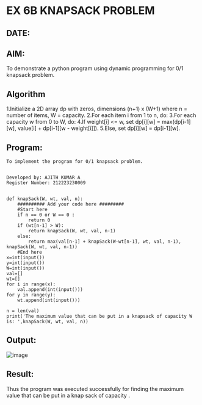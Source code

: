 # EX 6B KNAPSACK PROBLEM
## DATE:
## AIM:
To demonstrate a python program using dynamic programming for 0/1 knapsack problem.



## Algorithm
1.Initialize a 2D array dp with zeros, dimensions (n+1) x (W+1) where n = number of items, W = capacity.
2.For each item i from 1 to n, do:
3.For each capacity w from 0 to W, do:
4.If weight[i] <= w, set dp[i][w] = max(dp[i-1][w], value[i] + dp[i-1][w - weight[i]]).
5.Else, set dp[i][w] = dp[i-1][w].  

## Program:
~~~
To implement the program for 0/1 knapsack problem.


Developed by: AJITH KUMAR A
Register Number: 212223230009


def knapSack(W, wt, val, n):
    ########## Add your code here #########
    #Start here
	if n == 0 or W == 0 :
		return 0
	if (wt[n-1] > W):
		return knapSack(W, wt, val, n-1)
	else:
		return max(val[n-1] + knapSack(W-wt[n-1], wt, val, n-1), knapSack(W, wt, val, n-1))
	#End here
x=int(input())
y=int(input())
W=int(input())
val=[]
wt=[]
for i in range(x):
    val.append(int(input()))
for y in range(y):
    wt.append(int(input()))

n = len(val)
print('The maximum value that can be put in a knapsack of capacity W is: ',knapSack(W, wt, val, n))
~~~

## Output:
![image](https://github.com/user-attachments/assets/5082f26f-0705-4a66-b9f7-7cbc471734ff)

## Result:
Thus the program was executed successfully for finding the maximum value that can be put in a knap sack of capacity .
